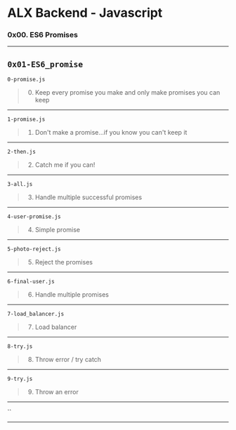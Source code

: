 # ALX Backend - Javascript 
### 0x00. ES6 Promises
---
`0x01-ES6_promise`
---
`0-promise.js`
> 0. Keep every promise you make and only make promises you can keep
---
`1-promise.js`
> 1. Don't make a promise...if you know you can't keep it
---
`2-then.js`
> 2. Catch me if you can!
---
`3-all.js`
> 3. Handle multiple successful promises
---
`4-user-promise.js`
> 4. Simple promise
---
`5-photo-reject.js`
> 5. Reject the promises
---
`6-final-user.js`
> 6. Handle multiple promises
---
`7-load_balancer.js`
> 7. Load balancer
---
`8-try.js`
> 8. Throw error / try catch
---
`9-try.js`
> 9. Throw an error
---
``
> 
---
